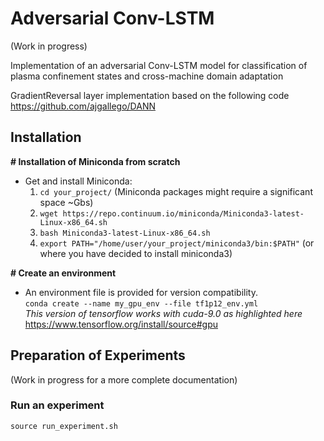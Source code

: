 # Adversarial Conv-LSTM

(Work in progress)

Implementation of an adversarial Conv-LSTM model for classification of plasma confinement states 
and cross-machine domain adaptation

GradientReversal layer implementation based on the following code
https://github.com/ajgallego/DANN

## Installation

<b># Installation of Miniconda from scratch</b>
- Get and install Miniconda:
    1. `cd your_project/` (Miniconda packages might require a significant space ~Gbs)
    1. `wget https://repo.continuum.io/miniconda/Miniconda3-latest-Linux-x86_64.sh`
    2. `bash Miniconda3-latest-Linux-x86_64.sh`
    3. `export PATH="/home/user/your_project/miniconda3/bin:$PATH"` (or where you have decided to install miniconda3)

<b># Create an environment</b>
- An environment file is provided for version compatibility.\
`conda create --name my_gpu_env --file tf1p12_env.yml`\
*This version of tensorflow works with cuda-9.0 as highlighted here*
https://www.tensorflow.org/install/source#gpu

## Preparation of Experiments
(Work in progress for a more complete documentation)
### Run an experiment
`source run_experiment.sh`
